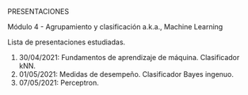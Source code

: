 PRESENTACIONES

Módulo 4 - Agrupamiento y clasificación
a.k.a., Machine Learning

Lista de presentaciones estudiadas.


 1) 30/04/2021: Fundamentos de aprendizaje de máquina. Clasificador kNN.
 2) 01/05/2021: Medidas de desempeño. Clasificador Bayes ingenuo.
 3) 07/05/2021: Perceptron.
